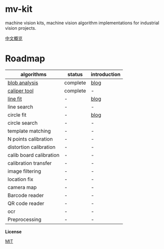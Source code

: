 # mv-kit

machine vision kits, machine vision algorithm implementations for industrial vision projects.


[中文概览](https://github.com/mangosroom/machine-vision-algorithms-library/blob/master/doc/ChineseReadme.md)

# Roadmap

| algorithms | status | introduction |
| --- | --- | ---- |
| [blob analysis](https://github.com/mangosroom/machine-vision-algorithms-library/tree/master/src/blobdetect) | complete | [blog](https://mangoroom.cn/opencv/better-blob-detection-based-on-simepleblobdetector.html) |
| [caliper tool](https://github.com/mangosroom/machine-vision-algorithms-library/tree/master/src/caliper) | complete | - |
| [line fit](https://github.com/mangosroom/machine-vision-algorithms-library/tree/master/src/linefit) | - | [blog](https://mangoroom.cn/opencv/mean-absolute-error-line-fit.html) |
| line search | - | - |
| circle fit | - | [blog](https://mangoroom.cn/opencv/mean-absolute-error-circle-fit.html) |
| circle search | - | - |
| template matching | - | - |
| N points calibration | - | - |
| distortion calibration | - | - |
| calib board calibration | - | - |
| calibration transfer | - | - |
| image filtering | - | - |
| location fix | - | - |
| camera map | - | - |
| Barcode reader | - | - |
| QR code reader | - | - |
| ocr | - | - |
| Preprocessing | - | - |


**License**

[MIT](https://github.com/mangosroom/machine-vision-algorithms-library/blob/master/LICENSE)